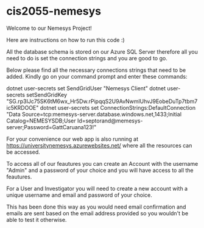 # cis2055-nemesys
Welcome to our Nemesys Project!

Here are instructions on how to run this code :)

All the database schema is stored on our Azure SQL Server therefore all you need to do is set the connection strings and you are good to go.

Below please find all the necessary connections strings that need to be added. Kindly go on your command prompt and enter these commands:


dotnet user-secrets set SendGridUser "Nemesys Client"
dotnet user-secrets setSendGridKey "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"
dotnet user-secrets set ConnectionStrings:DefaultConnection "Data Source=tcp:memesys-server.database.windows.net,1433;Initial Catalog=NEMESYSDB;User Id=septorand@memesys-server;Password=GattCaruana123!"


For your convenience our web app is also running at https://universitynemesys.azurewebsites.net/ where all the resources can be accessed.

To access all of our feautures you can create an Account with the username "Admin" and a password of your choice and you will have access to all the feautures.

For a User and Investigator you will need to create a new account with a unique username and email and password of your choice.

This has been done this way as you would need email confirmation and emails are sent based on the email address provided so you wouldn't be able to test it otherwise.

